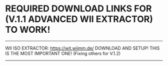 # REQUIRED DOWNLOAD LINKS FOR (V.1.1 ADVANCED WII EXTRACTOR) TO WORK!

---

WII ISO EXTRACTOR: https://wit.wiimm.de/ DOWNLOAD AND SETUP! THIS IS THE MOST IMPORTANT ONE!
(Fixing others for V.1.2)

---